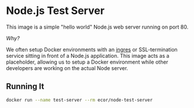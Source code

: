 # Node.js Test Server

This image is a simple "hello world" Node.js web server running on port 80.

_Why?_

We often setup Docker environments with an [ingres](https://github.com/ecorventures/docker-proxy) or SSL-termination service sitting in front of a Node.js application. This image acts as a placeholder, allowing us to setup a Docker environment while other developers are working on the actual Node server.

## Running It

```sh
docker run --name test-server --rm ecor/node-test-server
```
